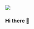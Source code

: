 ![](https://github.com/G77-D/G77-D/blob/f870dea97bfa078b7de5bdde394f10608f6e46bc/Digital_rain_banner.gif)

### Hi there 👋

<!--
**G77-D/G77-D** is a ✨ _special_ ✨ repository because its `README.md` (this file) appears on your GitHub profile.

Here are some ideas to get you started:

- 🔭 I’m currently working on ...
- 🌱 I’m currently learning ...
- 👯 I’m looking to collaborate on ...
- 🤔 I’m looking for help with ...
- 💬 Ask me about ...
- 📫 How to reach me: ...
- 😄 Pronouns: ...
- ⚡ Fun fact: ...
-->
